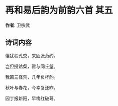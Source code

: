 # 再和易后韵为前韵六首  其五

**作者**: 卫宗武

## 诗词内容

懽犹程孔交，来匪张范约。

岂但授馆粲，雅与同丘壑。

我圃三径荒，几年负杯酌。

秋叶与春花，今幸复还昨。

园丁报新阳，早梅红破萼。

